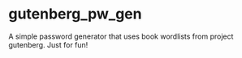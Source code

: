 # gutenberg_pw_gen
A simple password generator that uses book wordlists from project gutenberg. Just for fun!
